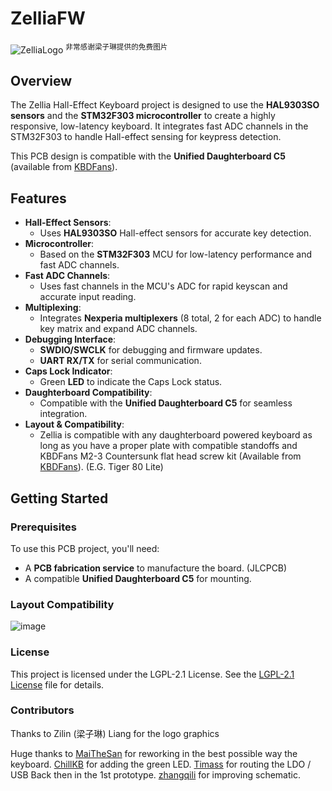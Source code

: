 # ZelliaFW
![ZelliaLogo](https://github.com/user-attachments/assets/5c15a9d7-56cb-4a98-9c7a-6629f6e1f4cd)
<sup>非常感谢<a href="https://www.linkedin.com/in/zilin-liang-8a77aa32b/" style="text-decoration:none">梁子琳</a>提供的免费图片</sup>

## Overview

The Zellia Hall-Effect Keyboard project is designed to use the **HAL9303SO sensors** and the **STM32F303 microcontroller** to create a highly responsive, low-latency keyboard. It integrates fast ADC channels in the STM32F303 to handle Hall-effect sensing for keypress detection.

This PCB design is compatible with the **Unified Daughterboard C5** (available from [KBDFans](https://kbdfans.com/products/tofu60-2-0-accessories?_pos=1&_sid=b8f5e035d&_ss=r&variant=41431070245003)).

## Features

- **Hall-Effect Sensors**: 
  - Uses **HAL9303SO** Hall-effect sensors for accurate key detection.
- **Microcontroller**: 
  - Based on the **STM32F303** MCU for low-latency performance and fast ADC channels.
- **Fast ADC Channels**: 
  - Uses fast channels in the MCU's ADC for rapid keyscan and accurate input reading.
- **Multiplexing**: 
  - Integrates **Nexperia multiplexers** (8 total, 2 for each ADC) to handle key matrix and expand ADC channels.
- **Debugging Interface**:
  - **SWDIO/SWCLK** for debugging and firmware updates.
  - **UART RX/TX** for serial communication.
- **Caps Lock Indicator**: 
  - Green **LED** to indicate the Caps Lock status.
- **Daughterboard Compatibility**: 
  - Compatible with the **Unified Daughterboard C5** for seamless integration.
- **Layout & Compatibility**:
  - Zellia is compatible with any daughterboard powered keyboard as long as you have a proper plate with compatible standoffs and KBDFans M2-3 Countersunk flat head screw kit (Available from [KBDFans](https://kbdfans.com/products/kbdfans-m2-3-countersunk-flat-head-screw-kit)).
(E.G. Tiger 80 Lite)

## Getting Started

### Prerequisites

To use this PCB project, you'll need:
- A **PCB fabrication service** to manufacture the board. (JLCPCB)
- A compatible **Unified Daughterboard C5** for mounting.

### Layout Compatibility
![image](https://github.com/user-attachments/assets/7f396711-c13d-41be-a183-ed1e1d9227b4)

### License

This project is licensed under the LGPL-2.1 License. See the [LGPL-2.1 License](LICENSE) file for details.

### Contributors 
Thanks to Zilin (梁子琳) Liang for the logo graphics

Huge thanks to [MaiTheSan](https://github.com/MaiTheSan) for reworking in the best possible way the keyboard.
[ChillKB](https://github.com/chillKB) for adding the green LED.
[Timass](https://github.com/Timass60) for routing the LDO / USB Back then in the 1st prototype.
[zhangqili](https://github.com/zhangqili) for improving schematic.

